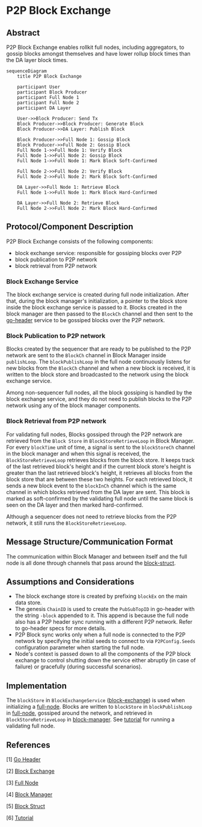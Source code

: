 # P2P Block Exchange

## Abstract

P2P Block Exchange enables rollkit full nodes, including aggregators, to gossip blocks amongst themselves and have lower rollup block times than the DA layer block times.

```mermaid
sequenceDiagram
    title P2P Block Exchange

    participant User
    participant Block Producer
    participant Full Node 1
    participant Full Node 2
    participant DA Layer

    User->>Block Producer: Send Tx
    Block Producer->>Block Producer: Generate Block
    Block Producer->>DA Layer: Publish Block

    Block Producer->>Full Node 1: Gossip Block
    Block Producer->>Full Node 2: Gossip Block
    Full Node 1->>Full Node 1: Verify Block
    Full Node 1->>Full Node 2: Gossip Block
    Full Node 1->>Full Node 1: Mark Block Soft-Confirmed

    Full Node 2->>Full Node 2: Verify Block
    Full Node 2->>Full Node 2: Mark Block Soft-Confirmed

    DA Layer->>Full Node 1: Retrieve Block
    Full Node 1->>Full Node 1: Mark Block Hard-Confirmed

    DA Layer->>Full Node 2: Retrieve Block
    Full Node 2->>Full Node 2: Mark Block Hard-Confirmed
```

## Protocol/Component Description

P2P Block Exchange consists of the following components:

* block exchange service: responsible for gossiping blocks over P2P
* block publication to P2P network
* block retrieval from P2P network

### Block Exchange Service

The block exchange service is created during full node initialization. After that, during the block manager's initialization, a pointer to the block store inside the block exchange service is passed to it. Blocks created in the block manager are then passed to the `BlockCh` channel and then sent to the [go-header] service to be gossiped blocks over the P2P network.

### Block Publication to P2P network

Blocks created by the sequencer that are ready to be published to the P2P network are sent to the `BlockCh` channel in Block Manager inside `publishLoop`.
The `blockPublishLoop` in the full node continuously listens for new blocks from the `BlockCh` channel and when a new block is received, it is written to the block store and broadcasted to the network using the block exchange service.

Among non-sequencer full nodes, all the block gossiping is handled by the block exchange service, and they do not need to publish blocks to the P2P network using any of the block manager components.

### Block Retrieval from P2P network

For validating full nodes, Blocks gossiped through the P2P network are retrieved from the `Block Store` in `BlockStoreRetrieveLoop` in Block Manager.
For every `blockTime` unit of time, a signal is sent to the `blockStoreCh` channel in the block manager and when this signal is received, the `BlockStoreRetrieveLoop` retrieves blocks from the block store.
It keeps track of the last retrieved block's height and if the current block store's height is greater than the last retrieved block's height, it retrieves all blocks from the block store that are between these two heights.
For each retrieved block, it sends a new block event to the `blockInCh` channel which is the same channel in which blocks retrieved from the DA layer are sent.
This block is marked as soft-confirmed by the validating full node until the same block is seen on the DA layer and then marked hard-confirmed.

Although a sequencer does not need to retrieve blocks from the P2P network, it still runs the `BlockStoreRetrieveLoop`.

## Message Structure/Communication Format

The communication within Block Manager and between itself and the full node is all done through channels that pass around the [block-struct].  

## Assumptions and Considerations

* The block exchange store is created by prefixing `blockEx` on the main data store.
* The genesis `ChainID` is used to create the `PubSubTopID` in go-header with the string `-block` appended to it. This append is because the full node also has a P2P header sync running with a different P2P network. Refer to go-header specs for more details.
* P2P Block sync works only when a full node is connected to the P2P network by specifying the initial seeds to connect to via `P2PConfig.Seeds` configuration parameter when starting the full node.
* Node's context is passed down to all the components of the P2P block exchange to control shutting down the service either abruptly (in case of failure) or gracefully (during successful scenarios).

## Implementation

The `blockStore` in `BlockExchangeService` ([block-exchange]) is used when initializing a [full-node]. Blocks are written to `blockStore` in `blockPublishLoop` in [full-node], gossiped around the network, and retrieved in `BlockStoreRetrieveLoop` in [block-manager].
See [tutorial] for running a validating full node.

## References

[1] [Go Header][go-header]

[2] [Block Exchange][block-exchange]

[3] [Full Node][full-node]

[4] [Block Manager][block-manager]

[5] [Block Struct][block-struct]

[6] [Tutorial][tutorial]

[go-header]: https://github.com/celestiaorg/go-header
[block-exchange]: ../node/block_exchange.go
[full-node]: ../node/full.go
[block-manager]: ../block/manager.go
[block-struct]: ../types/block.go
[tutorial]: https://rollkit.dev/tutorials/full-and-sequencer-node#getting-started
